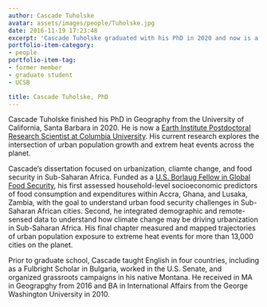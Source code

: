 ```yaml
---
author: Cascade Tuholske
avatar: assets/images/people/Tuholske.jpg
date: 2016-11-19 17:23:48
excerpt: 'Cascade Tuholske graduated with his PhD in 2020 and now is a Postdoctoral Research Scientist at Columbia's Earth Institute.'
portfolio-item-category:
- people
portfolio-item-tag:
- former member
- graduate student
- UCSB

title: Cascade Tuholske, PhD  
---
```


Cascade Tuholske finished his PhD in Geography  from the University of California, Santa Barbara in 2020. He is now a [Earth Institute Postdoctoral Research Scientist at Columbia University](https://www.earth.columbia.edu/articles/view/55). His current research explores the intersection of urban population growth and extrem heat events across the planet. 


 Cascade’s dissertation focused on urbanization, cliamte change, and food security in Sub-Saharan Africa. Funded as a [U.S. Borlaug Fellow in Global Food Security](http://www.purdue.edu/discoverypark/food/borlaugfellows/), his first assessed household-level socioeconomic predictors of food consumption and expenditures within Accra, Ghana, and Lusaka, Zambia, with the goal to understand urban food security challenges in Sub-Saharan African cities. Second, he integrated demographic and remote-sensed data to understand how climate change may be driving urbanization in Sub-Saharan Africa. His final chapter measured and mapped trajectories of urban population exposure to extreme heat events for more than 13,000 cities on the planet.

Prior to graduate school, Cascade taught English in four countries, including as a Fulbright Scholar in Bulgaria, worked in the U.S. Senate, and organized grassroots campaigns in his native Montana. He received in MA in Geograpghy from 2016 and BA in International Affairs from the George Washington University in 2010. 